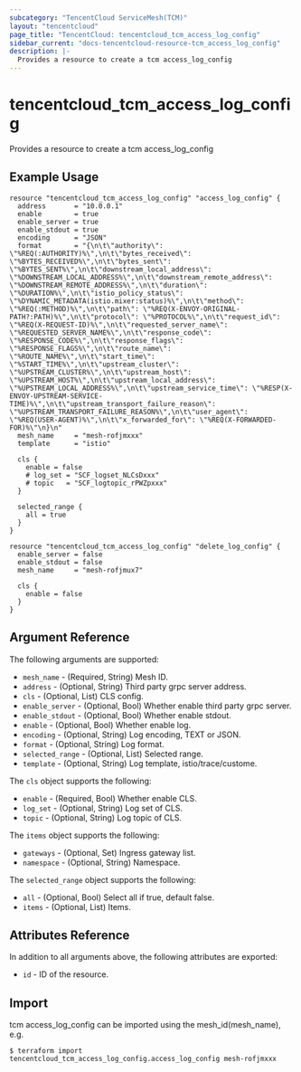 ```yaml
---
subcategory: "TencentCloud ServiceMesh(TCM)"
layout: "tencentcloud"
page_title: "TencentCloud: tencentcloud_tcm_access_log_config"
sidebar_current: "docs-tencentcloud-resource-tcm_access_log_config"
description: |-
  Provides a resource to create a tcm access_log_config
---
```


# tencentcloud_tcm_access_log_config

Provides a resource to create a tcm access_log_config

## Example Usage

```hcl
resource "tencentcloud_tcm_access_log_config" "access_log_config" {
  address       = "10.0.0.1"
  enable        = true
  enable_server = true
  enable_stdout = true
  encoding      = "JSON"
  format        = "{\n\t\"authority\": \"%REQ(:AUTHORITY)%\",\n\t\"bytes_received\": \"%BYTES_RECEIVED%\",\n\t\"bytes_sent\": \"%BYTES_SENT%\",\n\t\"downstream_local_address\": \"%DOWNSTREAM_LOCAL_ADDRESS%\",\n\t\"downstream_remote_address\": \"%DOWNSTREAM_REMOTE_ADDRESS%\",\n\t\"duration\": \"%DURATION%\",\n\t\"istio_policy_status\": \"%DYNAMIC_METADATA(istio.mixer:status)%\",\n\t\"method\": \"%REQ(:METHOD)%\",\n\t\"path\": \"%REQ(X-ENVOY-ORIGINAL-PATH?:PATH)%\",\n\t\"protocol\": \"%PROTOCOL%\",\n\t\"request_id\": \"%REQ(X-REQUEST-ID)%\",\n\t\"requested_server_name\": \"%REQUESTED_SERVER_NAME%\",\n\t\"response_code\": \"%RESPONSE_CODE%\",\n\t\"response_flags\": \"%RESPONSE_FLAGS%\",\n\t\"route_name\": \"%ROUTE_NAME%\",\n\t\"start_time\": \"%START_TIME%\",\n\t\"upstream_cluster\": \"%UPSTREAM_CLUSTER%\",\n\t\"upstream_host\": \"%UPSTREAM_HOST%\",\n\t\"upstream_local_address\": \"%UPSTREAM_LOCAL_ADDRESS%\",\n\t\"upstream_service_time\": \"%RESP(X-ENVOY-UPSTREAM-SERVICE-TIME)%\",\n\t\"upstream_transport_failure_reason\": \"%UPSTREAM_TRANSPORT_FAILURE_REASON%\",\n\t\"user_agent\": \"%REQ(USER-AGENT)%\",\n\t\"x_forwarded_for\": \"%REQ(X-FORWARDED-FOR)%\"\n}\n"
  mesh_name     = "mesh-rofjmxxx"
  template      = "istio"

  cls {
    enable = false
    # log_set = "SCF_logset_NLCsDxxx"
    # topic   = "SCF_logtopic_rPWZpxxx"
  }

  selected_range {
    all = true
  }
}

resource "tencentcloud_tcm_access_log_config" "delete_log_config" {
  enable_server = false
  enable_stdout = false
  mesh_name     = "mesh-rofjmux7"

  cls {
    enable = false
  }
}
```

## Argument Reference

The following arguments are supported:

* `mesh_name` - (Required, String) Mesh ID.
* `address` - (Optional, String) Third party grpc server address.
* `cls` - (Optional, List) CLS config.
* `enable_server` - (Optional, Bool) Whether enable third party grpc server.
* `enable_stdout` - (Optional, Bool) Whether enable stdout.
* `enable` - (Optional, Bool) Whether enable log.
* `encoding` - (Optional, String) Log encoding, TEXT or JSON.
* `format` - (Optional, String) Log format.
* `selected_range` - (Optional, List) Selected range.
* `template` - (Optional, String) Log template, istio/trace/custome.

The `cls` object supports the following:

* `enable` - (Required, Bool) Whether enable CLS.
* `log_set` - (Optional, String) Log set of CLS.
* `topic` - (Optional, String) Log topic of CLS.

The `items` object supports the following:

* `gateways` - (Optional, Set) Ingress gateway list.
* `namespace` - (Optional, String) Namespace.

The `selected_range` object supports the following:

* `all` - (Optional, Bool) Select all if true, default false.
* `items` - (Optional, List) Items.

## Attributes Reference

In addition to all arguments above, the following attributes are exported:

* `id` - ID of the resource.



## Import

tcm access_log_config can be imported using the mesh_id(mesh_name), e.g.
```
$ terraform import tencentcloud_tcm_access_log_config.access_log_config mesh-rofjmxxx
```

